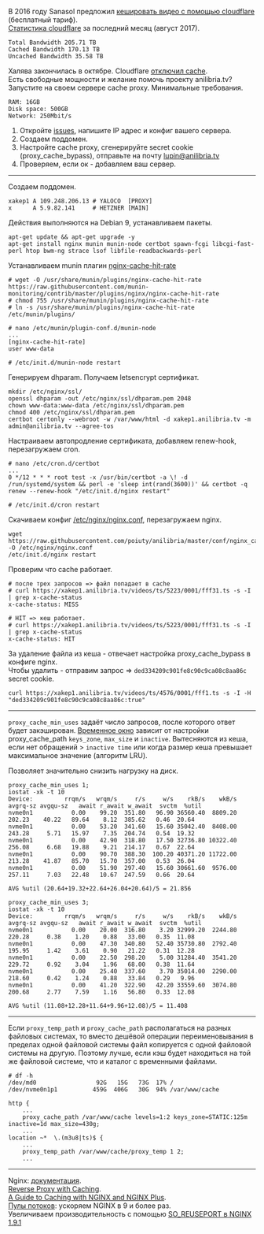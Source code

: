 В 2016 году Sanasol предложил <a href="https://goo.gl/DGxujN">кешировать видео с помощью cloudflare</a> (бесплатный тариф).<br/>
<a href="https://img.poiuty.com/img/41/6fc3f0c7447fce2f96ebe8300af4c341.png">Статистика cloudflare</a> за последний месяц (август 2017).
```
Total Bandwidth 205.71 TB
Cached Bandwidth 170.13 TB
Uncached Bandwidth 35.58 TB
```

Халява закончилась в октябре. Cloudflare <a href="https://img.poiuty.com/img/75/bf96a5525bba1fbbc32e53117c580e75.png">отключил cache</a>.<br/>
Есть свободные мощности и желание помочь проекту anilibria.tv?<br/>
Запустите на своем сервере cache proxy. Минимальные требования.<br/>
```
RAM: 16GB
Disk space: 500GB
Network: 250Mbit/s
```

1. Откройте <a href="https://github.com/poiuty/anilibria/issues">issues</a>, напишите IP адрес и конфиг вашего сервера.<br/> 
2. Создаем поддомен.<br/>
3. Настройте cache proxy, сгенерируйте secret cookie (proxy_cache_bypass), отправьте на почту lupin@anilibria.tv<br/>
4. Проверяем, если ок - добавляем ваш сервер.

<hr/>

Создаем поддомен.

```
xakep1 A 109.248.206.13 # YALOCO  [PROXY]
x      A 5.9.82.141     # HETZNER [MAIN]
```

Действия выполняются на Debian 9, устанавливаем пакеты.
```
apt-get update && apt-get upgrade -y
apt-get install nginx munin munin-node certbot spawn-fcgi libcgi-fast-perl htop bwm-ng strace lsof libfile-readbackwards-perl
```

Устанавливаем munin плагин <a href="https://github.com/munin-monitoring/contrib/blob/master/plugins/nginx/nginx-cache-hit-rate">nginx-cache-hit-rate</a>
```
# wget -O /usr/share/munin/plugins/nginx-cache-hit-rate https://raw.githubusercontent.com/munin-monitoring/contrib/master/plugins/nginx/nginx-cache-hit-rate
# chmod 755 /usr/share/munin/plugins/nginx-cache-hit-rate
# ln -s /usr/share/munin/plugins/nginx-cache-hit-rate /etc/munin/plugins/

# nano /etc/munin/plugin-conf.d/munin-node
...
[nginx-cache-hit-rate]
user www-data

# /etc/init.d/munin-node restart
```

Генерируем dhparam. Получаем letsencrypt сертификат.
```
mkdir /etc/nginx/ssl/
openssl dhparam -out /etc/nginx/ssl/dhparam.pem 2048
chown www-data:www-data /etc/nginx/ssl/dhparam.pem
chmod 400 /etc/nginx/ssl/dhparam.pem
certbot certonly --webroot -w /var/www/html -d xakep1.anilibria.tv -m admin@anilibria.tv --agree-tos
```

Настраиваем автопродление сертификата, добавляем renew-hook, перезагружаем cron.
```
# nano /etc/cron.d/certbot
...
0 */12 * * * root test -x /usr/bin/certbot -a \! -d /run/systemd/system && perl -e 'sleep int(rand(3600))' && certbot -q renew --renew-hook "/etc/init.d/nginx restart"

# /etc/init.d/cron restart
```

Скачиваем конфиг <a href="https://github.com/poiuty/anilibria/blob/master/conf/nginx_caching_proxy.conf">/etc/nginx/nginx.conf</a>, перезагружаем nginx.
```
wget https://raw.githubusercontent.com/poiuty/anilibria/master/conf/nginx_caching_proxy.conf -O /etc/nginx/nginx.conf
/etc/init.d/nginx restart
```

Проверим что cache работает.
```
# после трех запросов => файл попадает в cache
# curl https://xakep1.anilibria.tv/videos/ts/5223/0001/fff31.ts -s -I | grep x-cache-status
x-cache-status: MISS

# HIT => кеш работает.
# curl https://xakep1.anilibria.tv/videos/ts/5223/0001/fff31.ts -s -I | grep x-cache-status
x-cache-status: HIT
```

За удаление файла из кеша - отвечает настройка proxy_cache_bypass в конфиге nginx.<br/>
Чтобы удалить - отправим запрос => `ded334209c901fe8c90c9ca08c8aa86c` secret cookie.
```
curl https://xakep1.anilibria.tv/videos/ts/4576/0001/fff1.ts -s -I -H "ded334209c901fe8c90c9ca08c8aa86c:true"
```

<hr/>

`proxy_cache_min_uses` задаёт число запросов, после которого ответ будет закэширован. <a href="https://stackoverflow.com/questions/26399776/proxy-cache-min-uses-time-window">Временное окно</a> зависит от настройки proxy_cache_path `keys_zone`, `max_size` и `inactive`. Вытесняются из кеша, если нет обращений > `inactive time` или когда размер кеша превышает максимальное значение (алгоритм LRU).

Позволяет значительно снизить нагрузку на диск.


```
proxy_cache_min_uses 1;
iostat -xk -t 10
Device:         rrqm/s   wrqm/s     r/s     w/s    rkB/s    wkB/s avgrq-sz avgqu-sz   await r_await w_await  svctm  %util
nvme0n1           0.00    99.20  351.80   96.90 36560.40  8809.20   202.23    40.22   89.64    8.12  385.62   0.46  20.64
nvme0n1           0.00    53.20  341.60   15.60 35042.40  8408.00   243.28     5.71   15.97    7.35  204.74   0.54  19.32
nvme0n1           0.00    42.90  318.80   17.50 32736.80 10322.40   256.08     6.68   19.88    9.21  214.17   0.67  22.64
nvme0n1           0.00    90.70  388.30  100.20 40371.20 11722.00   213.28    41.87   85.70   15.70  357.00   0.53  26.04
nvme0n1           0.00    51.90  297.40   15.60 30661.60  9576.00   257.11     7.03   22.48   10.67  247.59   0.66  20.64

AVG %util (20.64+19.32+22.64+26.04+20.64)/5 = 21.856
```
```
proxy_cache_min_uses 3;
iostat -xk -t 10
Device:         rrqm/s   wrqm/s     r/s     w/s    rkB/s    wkB/s avgrq-sz avgqu-sz   await r_await w_await  svctm  %util
nvme0n1           0.00    20.00  316.80    3.20 32999.20  2244.80   220.28     0.38    1.20    0.88   33.00   0.35  11.08
nvme0n1           0.00    47.30  340.80   52.40 35730.80  2792.40   195.95     1.42    3.61    0.90   21.22   0.31  12.28
nvme0n1           0.00    22.50  298.20    5.00 31284.40  3541.20   229.72     0.92    3.04    1.96   68.00   0.38  11.64
nvme0n1           0.00    25.40  337.60    3.70 35014.00  2290.00   218.60     0.42    1.24    0.88   33.84   0.29   9.96
nvme0n1           0.00    41.20  322.90   42.20 33559.60  3074.80   200.68     2.77    7.59    1.16   56.80   0.33  12.08

AVG %util (11.08+12.28+11.64+9.96+12.08)/5 = 11.408
```
<hr/>

Если `proxy_temp_path` и `proxy_cache_path` располагаться на разных файловых системах, то вместо дешёвой операции переименовывания в пределах одной файловой системы файл копируется с одной файловой системы на другую. Поэтому лучше, если кэш будет находиться на той же файловой системе, что и каталог с временными файлами.<br/>

```
# df -h
/dev/md0                 92G   15G   73G  17% /
/dev/nvme0n1p1          459G  406G   30G  94% /var/www/cache
```
```
http {
	...
	proxy_cache_path /var/www/cache levels=1:2 keys_zone=STATIC:125m inactive=1d max_size=430g;
	...
location ~*  \.(m3u8|ts)$ {
	...
	proxy_temp_path /var/www/cache/proxy_temp 1 2;
	...
```

<hr/>

Nginx: <a href="https://nginx.ru/ru/docs/">документация</a>.<br/>
<a href="https://www.nginx.com/resources/wiki/start/topics/examples/reverseproxycachingexample/">Reverse Proxy with Caching</a>.<br/>
<a href="https://www.nginx.com/blog/nginx-caching-guide/">A Guide to Caching with NGINX and NGINX Plus</a>.<br/>
<a href="https://habrahabr.ru/post/260669/">Пулы потоков</a>: ускоряем NGINX в 9 и более раз.<br/>
Увеличиваем производительность с помощью <a href="https://habrahabr.ru/post/259403/">SO_REUSEPORT в NGINX 1.9.1</a><br/>

